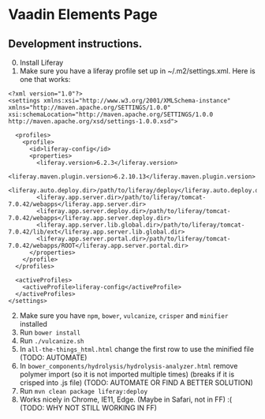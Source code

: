 # Vaadin Elements Page

## Development instructions.

0. Install Liferay
1. Make sure you have a liferay profile set up in ~/.m2/settings.xml. Here is one that works:
```
<?xml version="1.0"?>
<settings xmlns:xsi="http://www.w3.org/2001/XMLSchema-instance" xmlns="http://maven.apache.org/SETTINGS/1.0.0" xsi:schemaLocation="http://maven.apache.org/SETTINGS/1.0.0 http://maven.apache.org/xsd/settings-1.0.0.xsd">

  <profiles>
    <profile>
      <id>liferay-config</id>
      <properties>
        <liferay.version>6.2.3</liferay.version>
        <liferay.maven.plugin.version>6.2.10.13</liferay.maven.plugin.version>
        <liferay.auto.deploy.dir>/path/to/liferay/deploy</liferay.auto.deploy.dir>
        <liferay.app.server.dir>/path/to/liferay/tomcat-7.0.42/webapps</liferay.app.server.dir>
        <liferay.app.server.deploy.dir>/path/to/liferay/tomcat-7.0.42/webapps</liferay.app.server.deploy.dir>
        <liferay.app.server.lib.global.dir>/path/to/liferay/tomcat-7.0.42/lib/ext</liferay.app.server.lib.global.dir>
        <liferay.app.server.portal.dir>/path/to/liferay/tomcat-7.0.42/webapps/ROOT</liferay.app.server.portal.dir>
      </properties>
    </profile>
  </profiles>

  <activeProfiles>
    <activeProfile>liferay-config</activeProfile>
  </activeProfiles>
</settings>
```

2. Make sure you have `npm`, `bower`, `vulcanize`, `crisper` and `minifier` installed
3. Run `bower install`
4. Run `./vulcanize.sh`
5. In `all-the-things_html.html` change the first row to use the minified file (TODO: AUTOMATE)
6. In `bower_components/hydrolysis/hydrolysis-analyzer.html` remove polymer import (so it is not imported multiple times) (breaks if it is crisped into .js file) (TODO: AUTOMATE OR FIND A BETTER SOLUTION)
7. Run `mvn clean package liferay:deploy`
8. Works nicely in Chrome, IE11, Edge. (Maybe in Safari, not in FF) :( (TODO: WHY NOT STILL WORKING IN FF)
